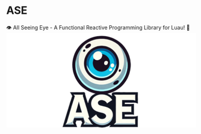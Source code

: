 # ASE
👁️ All Seeing Eye - A Functional Reactive Programming Library for Luau! 🚀
![alt text](https://github.com/Jamtoad/ASE/blob/main/AllSeeingEyeLogo.png?raw=true)
